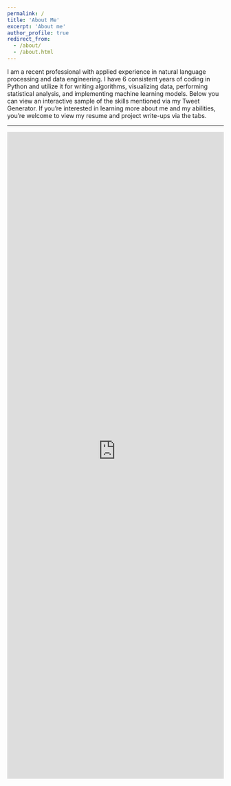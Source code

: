 ```yaml
---
permalink: /
title: 'About Me'
excerpt: 'About me'
author_profile: true
redirect_from:
  - /about/
  - /about.html
---
```


I am a recent professional with applied experience in natural language processing and data engineering. I have 6 consistent years of coding in Python and utilize it for writing algorithms, visualizing data, performing statistical analysis, and implementing machine learning models. Below you can view an interactive sample of the skills mentioned via my Tweet Generator. If you’re interested in learning more about me and my abilities, you’re welcome to view my resume and project write-ups via the tabs.

<hr>

<iframe src="https://bcmarquez-twitter-ml.herokuapp.com/" width="100%" height="1500" frameBorder="0"></iframe>
